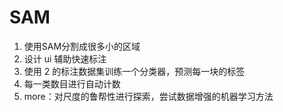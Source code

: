 # SAM

1. 使用SAM分割成很多小的区域
2. 设计 ui 辅助快速标注
3. 使用 2 的标注数据集训练一个分类器，预测每一块的标签
4. 每一类数目进行自动计数
5. more：对尺度的鲁帮性进行探索，尝试数据增强的机器学习方法

